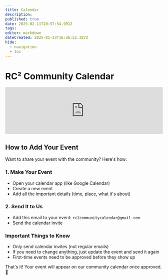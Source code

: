 ```yaml
---
title: Calendar
description: 
published: true
date: 2025-02-11T20:57:54.991Z
tags: 
editor: markdown
dateCreated: 2025-01-23T16:26:52.387Z
hide:
  - navigation
  - toc
---
```


# RC² Community Calendar
<div class="map">
  <iframe src="https://embed.styledcalendar.com/#wyCgYjGQbGQ914TWPjq5" title="Styled Calendar" class="styled-calendar-container" style="width: 100%; border: none;" data-cy="calendar-embed-iframe"></iframe>
<script async type="module" src="https://embed.styledcalendar.com/assets/parent-window.js"></script>
</div>

## How to Add Your Event

Want to share your event with the community? Here's how:

### 1. Make Your Event
- Open your calendar app (like Google Calendar)
- Create a new event
- Add all the important details (time, place, what it's about)

### 2. Send It to Us
- Add this email to your event: `rc2communitycalendar@gmail.com`
- Send the calendar invite

### Important Things to Know
- Only send calendar invites (not regular emails)
- If you need to change anything, just update the event and send it again
- First-time events need to be approved before they show up

That's it! Your event will appear on our community calendar once approved. 🎉
